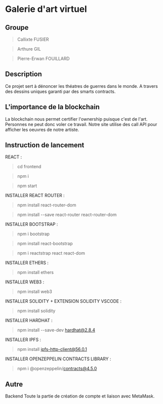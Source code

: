 # **Galerie d'art virtuel**

## Groupe
> Callixte FUSIER

> Arthure GIL

> Pierre-Erwan FOUILLARD

## Description
Ce projet sert à dénoncer les théatres de guerres dans le monde.
A travers des dessins uniques garanti par des smarts contracts.


## L'importance de la blockchain
La blockchain nous permet certifier l'ownership puisque c'est de l'art.
Personnes ne peut donc voler ce travail.
Notre site utilise des call API pour afficher les oeuvres de notre artiste.


## Instruction de lancement
REACT :
> cd frontend

> npm i

> npm start

INSTALLER REACT ROUTER :
> npm install react-router-dom

>npm install --save react-router react-router-dom


INSTALLER BOOTSTRAP :
> npm i bootstrap

> npm install react-bootstrap

> npm i reactstrap react react-dom

INSTALLER ETHERS :
> npm install ethers

INSTALLER WEB3 :
> npm install web3

INSTALLER SOLIDITY + EXTENSION SOLIDITY VSCODE :
> npm install solidity

INSTALLER HARDHAT :
> npm install --save-dev hardhat@2.8.4

INSTALLER IPFS :
> npm install ipfs-http-client@56.0.1

INSTALLER OPENZEPPELIN CONTRACTS LIBRARY :
> npm i @openzeppelin/contracts@4.5.0

## Autre
Backend
Toute la partie de création de compte et liaison avec MetaMask.
